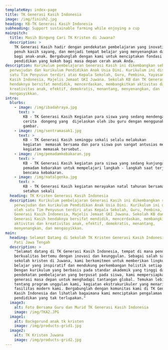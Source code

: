 ```yaml
---
templateKey: index-page
title: TK Generasi Kasih Indonesia
image: /img/finish2.jpg
heading: KB-TK Generasi Kasih Indonesia
subheading: Support sustainable farming while enjoying a cup
mainpitch:
  title: Masih Bingung Cari TK Kristen di Juwana?
  description: >
    TK Generasi Kasih hadir dengan pendekatan pembelajaran yang inovatif dan
    penuh kasih sayang, dan menjadi tempat belajar yang menyenangkan dan kreatif
    bagi anak-anak. Bergabunglah dengan kami untuk menciptakan fondasi
    pendidikan yang kokoh bagi masa depan cerah anak Anda.
description: Kurikulum pembelajaran Generasi Kasih ini dikembangkan sebagai
  perwujudan dan kurikulum Pendidikan Anak Usia Dini. Kurikulum ini disusun oleh
  satu Tim Penyusun terdiri atas Kepala Sekolah, Guru, Pembina, Yayasan Generasi
  Kasih Indonesia, Majelis Jemaat GKI Juwana. Sekolah KB dan TK Generasi Kasih
  hendaknya bersifat mendidik, mencerdaskan, membangkitkan aktivitas dan
  kreativitas anak, efektif, demokratis, menantang, menyenangkan, dan
  mengasyikkan.
intro:
  blurbs:
    - image: /img/ibadahraya.jpg
      text: >
        KB - TK Generasi Kasih Kegiatan para siswa yang sedang mendengarkan
        cerita  dongeng yang  dijelaskan oleh ibu guru dengan menggunakan media
        gambar.
    - image: /img/sentramasak1.jpg
      text: >
        KB - TK Generasi Kasih seminggu sekali selalu melakukan
        kegiatan  memasak bersama dan para siswa pun sangat antusias mengikuti
        kegiatan memasak tersebut.
    - image: /img/pemadamkebakaran.jpg
      text: >
        KB - TK Generasi Kasih kegiatan para siswa yang sedang kunjungan markas
        pemadam kebarakan untuk mempelajari langkah - langkah saat terjadi
        bencana kebakaran.
    - image: /img/natalgenka.jpg
      text: >
        KB - TK Generasi Kasih kegiatan merayakan natal tahunan bersama setiap
        setahun sekali
  heading: TK Kristen Generasi Kasih Indonesia
  description: Kurikulum pembelajaran Generasi Kasih ini dikembangkan sebagai
    perwujudan dan kurikulum Pendidikan Anak Usia Dini. Kurikulum ini disusun
    oleh satu Tim Penyusun terdiri atas Kepala Sekolah, Guru, Pembina, Yayasan
    Generasi Kasih Indonesia, Majelis Jemaat GKI Juwana. Sekolah KB dan TK
    Generasi Kasih hendaknya bersifat mendidik, mencerdaskan, membangkitkan
    aktivitas dan kreativitas anak, efektif, demokratis, menantang,
    menyenangkan, dan mengasyikkan.
main:
  heading: Selamat Datang di Sekolah TK Kristen Generasi Kasih Indonesia di Juwana
    Pati Jawa Tengah
  description: >
    "Selamat datang di TK Generasi Kasih Indonesia, tempat di mana pendidikan
    berkualitas bertemu dengan inovasi dan keunggulan. Sebagai salah satu
    sekolah kristen di Juwana, kami berkomitmen untuk memberikan lingkungan
    belajar yang inspiratif dan mendukung perkembangan holistik setiap siswa.
    Dengan kurikulum yang berbasis pada standar akademik yang tinggi dan
    pendekatan pembelajaran yang berpusat pada siswa, kami mempersiapkan
    generasi masa depan untuk menghadapi tantangan global. Temukan lebih banyak
    tentang program unggulan kami, kegiatan ekstrakurikuler yang menarik, dan
    fasilitas modern kami. Bergabunglah dengan komunitas kami di TK Generasi
    Kasih Indonesia dan lihatlah bagaimana kami menciptakan pengalaman
    pendidikan yang tak terlupakan."
  image3:
    alt: Foto Bersama Guru dan Murid TK Generasi Kasih Indonesia
    image: /img/TKA2.JPG
  image1:
    alt: Backgorund anak tk kristen
    image: /img/products-grid1.jpg
  image2:
    alt: TK Kristen Juwana
    image: /img/products-grid2.jpg
---
```

